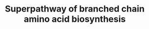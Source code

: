 ---
annotations:
- id: PW:0000072
  parent: classic metabolic pathway
  type: Pathway Ontology
  value: valine, leucine and isoleucine biosynthetic pathway
- id: PW:0000002
  parent: classic metabolic pathway
  type: Pathway Ontology
  value: classic metabolic pathway
authors:
- J.Heckman
- MaintBot
- Ddigles
- Egonw
- Eweitz
- Khanspers
citedin: ''
communities: []
description: The biosynthesis of branched-chain amino acids (BCAA) in S. cerevisiae
  involves a common pathway that metabolizes pyruvate to valine or -ketobutyrate (derived
  from threonine) to isoleucine. This pathway occurs in the mitochondrion until the
  final step, where the immediate precursor to valine or isoleucine is converted to
  its respective amino acid either in the mitochondrion (via Bat1p) or the cytosol
  (via Bat2p). In a branch of the common pathway, valines immediate precursor can
  instead be converted to -isopropylmalate via -isopropylmalate synthase (Leu4p and
  Leu9p), which is subsequently exported to the cytosol and metabolized to leucine
  in three additional steps.
last-edited: 2024-10-07
ndex: null
organisms:
- Saccharomyces cerevisiae
redirect_from:
- /index.php/Pathway:WP198
- /instance/WP198
- /instance/WP198_r135612
revision: r135612
schema-jsonld:
- '@context': https://schema.org/
  '@id': https://wikipathways.github.io/pathways/WP198.html
  '@type': Dataset
  creator:
    '@type': Organization
    name: WikiPathways
  description: The biosynthesis of branched-chain amino acids (BCAA) in S. cerevisiae
    involves a common pathway that metabolizes pyruvate to valine or -ketobutyrate
    (derived from threonine) to isoleucine. This pathway occurs in the mitochondrion
    until the final step, where the immediate precursor to valine or isoleucine is
    converted to its respective amino acid either in the mitochondrion (via Bat1p)
    or the cytosol (via Bat2p). In a branch of the common pathway, valines immediate
    precursor can instead be converted to -isopropylmalate via -isopropylmalate synthase
    (Leu4p and Leu9p), which is subsequently exported to the cytosol and metabolized
    to leucine in three additional steps.
  keywords:
  - (2R)-2,3-dihydroxy-3-methylbutanoate
  - (2S)-2-isopropyl-3-oxosuccinate
  - (2S)-2-isopropylmalate
  - (3S)-3-methyl-2-oxopentanoate
  - (R)-2,3-dihydroxy-3-methylpentanoate
  - (S)-2-aceto-2-hydroxybutanoate
  - (S)-2-acetolactate
  - (Z)-2-aminobutenoate
  - 2-iminobutanoate
  - 2-isopropylmaleate
  - 2-oxobutanoate
  - 2-oxoglutarate
  - 3-methyl-2-oxobutanoate
  - 4-methyl-2-oxopentanoate
  - BAT1
  - BAT2
  - CO2
  - Coenzyme A
  - H+
  - H2O
  - ILV1
  - ILV2
  - ILV3
  - ILV5
  - ILV6
  - L-Valine
  - L-glutamate
  - L-isoleucine
  - L-leucine
  - L-threonine
  - LEU1
  - LEU2
  - LEU4
  - LEU9
  - NAD+
  - NADH
  - NADP+
  - NADPH
  - NH4+
  - acetyl-CoA
  - pyruvate
  license: CC0
  name: Superpathway of branched chain amino acid biosynthesis
seo: CreativeWork
title: Superpathway of branched chain amino acid biosynthesis
wpid: WP198
---